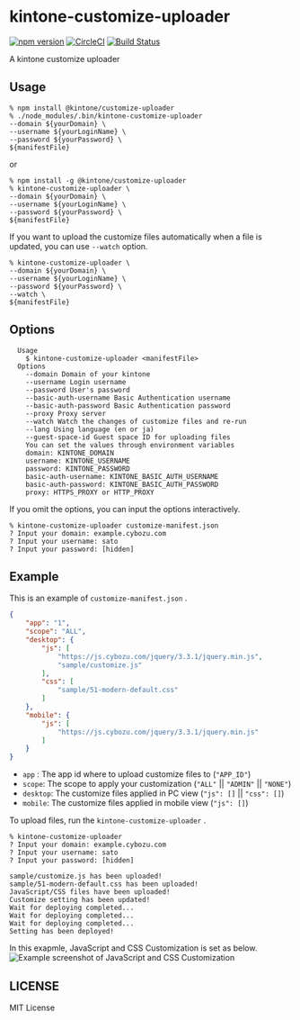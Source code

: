 # kintone-customize-uploader

[![npm version](https://badge.fury.io/js/%40kintone%2Fcustomize-uploader.svg)](https://badge.fury.io/js/%40kintone%2Fcustomize-uploader)
[![CircleCI](https://circleci.com/gh/kintone/customize-uploader.svg?style=shield)](https://circleci.com/gh/kintone/customize-uploader)
[![Build Status](https://travis-ci.org/kintone/customize-uploader.svg?branch=master)](https://travis-ci.org/kintone/customize-uploader)

A kintone customize uploader

## Usage
```
% npm install @kintone/customize-uploader
% ./node_modules/.bin/kintone-customize-uploader
--domain ${yourDomain} \
--username ${yourLoginName} \
--password ${yourPassword} \
${manifestFile}
```

or

```
% npm install -g @kintone/customize-uploader
% kintone-customize-uploader \
--domain ${yourDomain} \
--username ${yourLoginName} \
--password ${yourPassword} \
${manifestFile}
```

If you want to upload the customize files automatically when a file is updated, you can use `--watch` option.

```
% kintone-customize-uploader \
--domain ${yourDomain} \
--username ${yourLoginName} \
--password ${yourPassword} \
--watch \
${manifestFile}
```

## Options
```
  Usage
    $ kintone-customize-uploader <manifestFile>
  Options
    --domain Domain of your kintone
    --username Login username
    --password User's password
    --basic-auth-username Basic Authentication username
    --basic-auth-password Basic Authentication password
    --proxy Proxy server
    --watch Watch the changes of customize files and re-run
    --lang Using language (en or ja)
    --guest-space-id Guest space ID for uploading files
    You can set the values through environment variables
    domain: KINTONE_DOMAIN
    username: KINTONE_USERNAME
    password: KINTONE_PASSWORD
    basic-auth-username: KINTONE_BASIC_AUTH_USERNAME
    basic-auth-password: KINTONE_BASIC_AUTH_PASSWORD
    proxy: HTTPS_PROXY or HTTP_PROXY
```

If you omit the options, you can input the options interactively.
```
% kintone-customize-uploader customize-manifest.json
? Input your domain: example.cybozu.com
? Input your username: sato
? Input your password: [hidden]
```

## Example
This is an example of `customize-manifest.json` .
```json
{
    "app": "1",
    "scope": "ALL",
    "desktop": {
        "js": [
            "https://js.cybozu.com/jquery/3.3.1/jquery.min.js",
            "sample/customize.js"
        ],
        "css": [
            "sample/51-modern-default.css"
        ]
    },
    "mobile": {
        "js": [
            "https://js.cybozu.com/jquery/3.3.1/jquery.min.js"
        ]
    }
}
```
- `app` : The app id where to upload customize files to (`"APP_ID"`)
- `scope`: The scope to apply your customization (`"ALL"` || `"ADMIN"` || `"NONE"`)
- `desktop`: The customize files applied in PC view  (`"js": []` || `"css": []`)
- `mobile`: The customize files applied in mobile view (`"js": []`)

To upload files, run the `kintone-customize-uploader` .
```
% kintone-customize-uploader
? Input your domain: example.cybozu.com
? Input your username: sato
? Input your password: [hidden]

sample/customize.js has been uploaded!
sample/51-modern-default.css has been uploaded!
JavaScript/CSS files have been uploaded!
Customize setting has been updated!
Wait for deploying completed...
Wait for deploying completed...
Wait for deploying completed...
Setting has been deployed!
```

In this exapmle, JavaScript and CSS Customization is set as below.
![Example screenshot of JavaScript and CSS Customization](docs/example_setting.PNG)

## LICENSE
MIT License
